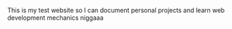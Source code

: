 This is my test website so I can document personal projects and learn web development mechanics niggaaa